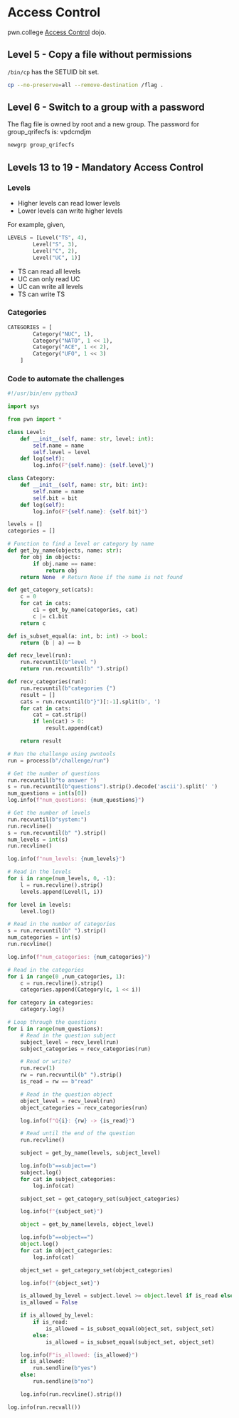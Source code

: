 # Access Control

pwn.college [Access Control](https://pwn.college/intro-to-cybersecurity/access-control/) dojo.

## Level 5 - Copy a file without permissions

`/bin/cp` has the SETUID bit set.

```sh
cp --no-preserve=all --remove-destination /flag .
```

## Level 6 - Switch to a group with a password

The flag file is owned by root and a new group. The password for group_qrifecfs is: vpdcmdjm

```sh
newgrp group_qrifecfs
```

## Levels 13 to 19 - Mandatory Access Control

### Levels

- Higher levels can read lower levels
- Lower levels can write higher levels

For example, given,

```python
LEVELS = [Level("TS", 4),
        Level("S", 3),
        Level("C", 2),
        Level("UC", 1)]
```

- TS can read all levels
- UC can only read UC
- UC can write all levels
- TS can write TS

### Categories

```python
CATEGORIES = [
        Category("NUC", 1),
        Category("NATO", 1 << 1),
        Category("ACE", 1 << 2),
        Category("UFO", 1 << 3)
    ]
```

### Code to automate the challenges

```python
#!/usr/bin/env python3

import sys

from pwn import *

class Level:
    def __init__(self, name: str, level: int):
        self.name = name
        self.level = level
    def log(self):
        log.info(F"{self.name}: {self.level}")

class Category:
    def __init__(self, name: str, bit: int):
        self.name = name
        self.bit = bit
    def log(self):
        log.info(F"{self.name}: {self.bit}")

levels = []
categories = []

# Function to find a level or category by name
def get_by_name(objects, name: str):
    for obj in objects:
        if obj.name == name:
            return obj
    return None  # Return None if the name is not found

def get_category_set(cats):
    c = 0
    for cat in cats:
        c1 = get_by_name(categories, cat)
        c |= c1.bit
    return c

def is_subset_equal(a: int, b: int) -> bool:
    return (b | a) == b

def recv_level(run):
    run.recvuntil(b"level ")
    return run.recvuntil(b" ").strip()

def recv_categories(run):
    run.recvuntil(b"categories {")
    result = []
    cats = run.recvuntil(b"}")[:-1].split(b', ')
    for cat in cats:
        cat = cat.strip()
        if len(cat) > 0:
            result.append(cat)

    return result

# Run the challenge using pwntools
run = process(b"/challenge/run")

# Get the number of questions
run.recvuntil(b"to answer ")
s = run.recvuntil(b"questions").strip().decode('ascii').split(' ')
num_questions = int(s[0])
log.info(f"num_questions: {num_questions}")

# Get the number of levels
run.recvuntil(b"system:")
run.recvline()
s = run.recvuntil(b" ").strip()
num_levels = int(s)
run.recvline()

log.info(f"num_levels: {num_levels}")

# Read in the levels
for i in range(num_levels, 0, -1):
    l = run.recvline().strip()
    levels.append(Level(l, i))

for level in levels:
    level.log()

# Read in the number of categories
s = run.recvuntil(b" ").strip()
num_categories = int(s)
run.recvline()

log.info(f"num_categories: {num_categories}")

# Read in the categories
for i in range(0 ,num_categories, 1):
    c = run.recvline().strip()
    categories.append(Category(c, 1 << i))

for category in categories:
    category.log()

# Loop through the questions
for i in range(num_questions):
    # Read in the question subject
    subject_level = recv_level(run)
    subject_categories = recv_categories(run)

    # Read or write?
    run.recv(1)
    rw = run.recvuntil(b" ").strip()
    is_read = rw == b"read"

    # Read in the question object
    object_level = recv_level(run)
    object_categories = recv_categories(run)

    log.info(f"Q{i}: {rw} -> {is_read}")

    # Read until the end of the question
    run.recvline()

    subject = get_by_name(levels, subject_level)

    log.info(b"==subject==")
    subject.log()
    for cat in subject_categories:
        log.info(cat)

    subject_set = get_category_set(subject_categories)

    log.info(f"{subject_set}")

    object = get_by_name(levels, object_level)

    log.info(b"==object==")
    object.log()
    for cat in object_categories:
        log.info(cat)

    object_set = get_category_set(object_categories)

    log.info(f"{object_set}")

    is_allowed_by_level = subject.level >= object.level if is_read else object.level >= subject.level
    is_allowed = False

    if is_allowed_by_level:
        if is_read:
            is_allowed = is_subset_equal(object_set, subject_set)
        else:
            is_allowed = is_subset_equal(subject_set, object_set)

    log.info(F"is_allowed: {is_allowed}")
    if is_allowed:
        run.sendline(b"yes")
    else:
        run.sendline(b"no")

    log.info(run.recvline().strip())

log.info(run.recvall())
```
